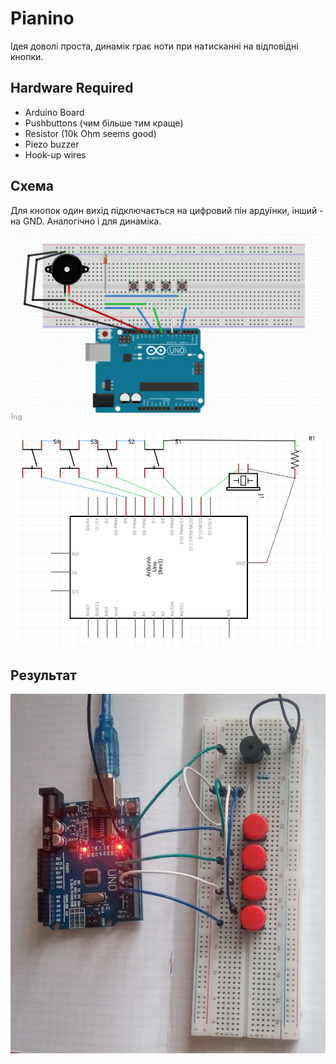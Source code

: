 # Pianino

Ідея доволі проста, динамік грає ноти при натисканні на відповідні кнопки.  

## Hardware Required

* Arduino Board
* Pushbuttons (чим більше тим краще)
* Resistor (10k Ohm seems good)
* Piezo buzzer
* Hook-up wires

## Схема

Для кнопок один вихід підключається на цифровий пін ардуїнки, інший - на GND.
Аналогічно і для динаміка.

![](images/Piano_breadboard.png)

![](images/Piano_schematic.png)


## Результат

![](images/photo.jpg)
